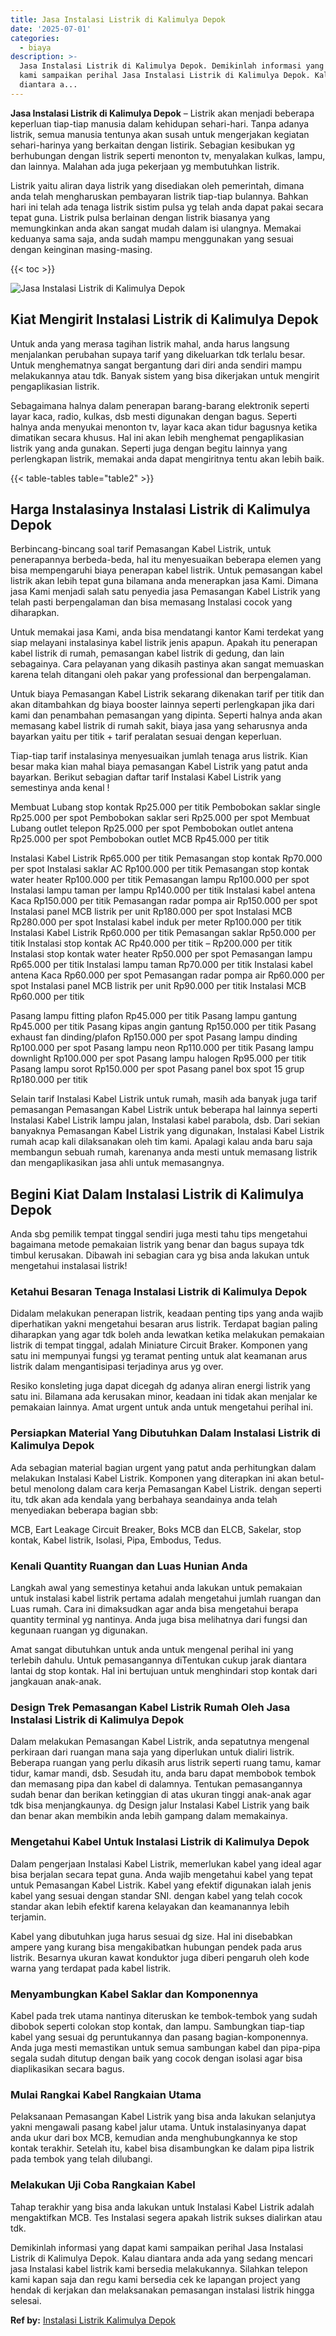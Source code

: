 ```yaml
---
title: Jasa Instalasi Listrik di Kalimulya Depok
date: '2025-07-01'
categories:
  - biaya
description: >-
  Jasa Instalasi Listrik di Kalimulya Depok. Demikinlah informasi yang dapat
  kami sampaikan perihal Jasa Instalasi Listrik di Kalimulya Depok. Kalau
  diantara a...
---
```


**Jasa Instalasi Listrik di Kalimulya Depok** – Listrik akan menjadi beberapa keperluan tiap-tiap manusia dalam kehidupan sehari-hari. Tanpa adanya listrik, semua manusia tentunya akan susah untuk mengerjakan kegiatan sehari-harinya yang berkaitan dengan listirik. Sebagian kesibukan yg berhubungan dengan listrik seperti menonton tv, menyalakan kulkas, lampu, dan lainnya. Malahan ada juga pekerjaan yg membutuhkan listrik.

Listrik yaitu aliran daya listrik yang disediakan oleh pemerintah, dimana anda telah mengharuskan pembayaran listrik tiap-tiap bulannya. Bahkan hari ini telah ada tenaga listrik sistim pulsa yg telah anda dapat pakai secara tepat guna. Listrik pulsa berlainan dengan listrik biasanya yang memungkinkan anda akan sangat mudah dalam isi ulangnya. Memakai keduanya sama saja, anda sudah mampu menggunakan yang sesuai dengan keinginan masing-masing.

{{< toc >}}

![Jasa Instalasi Listrik di Kalimulya Depok](/images/instalasi-listrik-murah08.png)

## Kiat Mengirit Instalasi Listrik di Kalimulya Depok

Untuk anda yang merasa tagihan listrik mahal, anda harus langsung menjalankan perubahan supaya tarif yang dikeluarkan tdk terlalu besar. Untuk menghematnya sangat bergantung dari diri anda sendiri mampu melakukannya atau tdk. Banyak sistem yang bisa dikerjakan untuk mengirit pengaplikasian listrik.

Sebagaimana halnya dalam penerapan barang-barang elektronik seperti layar kaca, radio, kulkas, dsb mesti digunakan dengan bagus. Seperti halnya anda menyukai menonton tv, layar kaca akan tidur bagusnya ketika dimatikan secara khusus. Hal ini akan lebih menghemat pengaplikasian listrik yang anda gunakan. Seperti juga dengan begitu lainnya yang perlengkapan listrik, memakai anda dapat mengiritnya tentu akan lebih baik.

{{< table-tables table="table2" >}}

## Harga Instalasinya Instalasi Listrik di Kalimulya Depok

Berbincang-bincang soal tarif Pemasangan Kabel Listrik, untuk penerapannya berbeda-beda, hal itu menyesuaikan beberapa elemen yang bisa mempengaruhi biaya penerapan kabel listrik. Untuk pemasangan kabel listrik akan lebih tepat guna bilamana anda menerapkan jasa Kami. Dimana jasa Kami menjadi salah satu penyedia jasa Pemasangan Kabel Listrik yang telah pasti berpengalaman dan bisa memasang Instalasi cocok yang diharapkan.

Untuk memakai jasa Kami, anda bisa mendatangi kantor Kami terdekat yang siap melayani instalasinya kabel listrik jenis apapun. Apakah itu penerapan kabel listrik di rumah, pemasangan kabel listrik di gedung, dan lain sebagainya. Cara pelayanan yang dikasih pastinya akan sangat memuaskan karena telah ditangani oleh pakar yang professional dan berpengalaman.

Untuk biaya Pemasangan Kabel Listrik sekarang dikenakan tarif per titik dan akan ditambahkan dg biaya booster lainnya seperti perlengkapan jika dari kami dan penambahan pemasangan yang dipinta. Seperti halnya anda akan memasang kabel listrik di rumah sakit, biaya jasa yang seharusnya anda bayarkan yaitu per titik + tarif peralatan sesuai dengan keperluan.

Tiap-tiap tarif instalasinya menyesuaikan jumlah tenaga arus listrik. Kian besar maka kian mahal biaya pemasangan Kabel Listrik yang patut anda bayarkan. Berikut sebagian daftar tarif Instalasi Kabel Listrik yang semestinya anda kenal !

Membuat Lubang stop kontak Rp25.000 per titik Pembobokan saklar single Rp25.000 per spot Pembobokan saklar seri Rp25.000 per spot Membuat Lubang outlet telepon Rp25.000 per spot Pembobokan outlet antena Rp25.000 per spot Pembobokan outlet MCB Rp45.000 per titik

Instalasi Kabel Listrik Rp65.000 per titik Pemasangan stop kontak Rp70.000 per spot Instalasi saklar AC Rp100.000 per titik Pemasangan stop kontak water heater Rp100.000 per titik Pemasangan lampu Rp100.000 per spot Instalasi lampu taman per lampu Rp140.000 per titik Instalasi kabel antena Kaca Rp150.000 per titik Pemasangan radar pompa air Rp150.000 per spot Instalasi panel MCB listrik per unit Rp180.000 per spot Instalasi MCB Rp280.000 per spot Instalasi kabel induk per meter Rp100.000 per titik Instalasi Kabel Listrik Rp60.000 per titik Pemasangan saklar Rp50.000 per titik Instalasi stop kontak AC Rp40.000 per titik – Rp200.000 per titik Instalasi stop kontak water heater Rp50.000 per spot Pemasangan lampu Rp65.000 per titik Instalasi lampu taman Rp70.000 per titik Instalasi kabel antena Kaca Rp60.000 per spot Pemasangan radar pompa air Rp60.000 per spot Instalasi panel MCB listrik per unit Rp90.000 per titik Instalasi MCB Rp60.000 per titik

Pasang lampu fitting plafon Rp45.000 per titik Pasang lampu gantung Rp45.000 per titik Pasang kipas angin gantung Rp150.000 per titik Pasang exhaust fan dinding/plafon Rp150.000 per spot Pasang lampu dinding Rp100.000 per spot Pasang lampu neon Rp110.000 per titik Pasang lampu downlight Rp100.000 per spot Pasang lampu halogen Rp95.000 per titik Pasang lampu sorot Rp150.000 per spot Pasang panel box spot 15 grup Rp180.000 per titik

Selain tarif Instalasi Kabel Listrik untuk rumah, masih ada banyak juga tarif pemasangan Pemasangan Kabel Listrik untuk beberapa hal lainnya seperti Instalasi Kabel Listrik lampu jalan, Instalasi kabel parabola, dsb. Dari sekian banyaknya Pemasangan Kabel Listrik yang digunakan, Instalasi Kabel Listrik rumah acap kali dilaksanakan oleh tim kami. Apalagi kalau anda baru saja membangun sebuah rumah, karenanya anda mesti untuk memasang listrik dan mengaplikasikan jasa ahli untuk memasangnya.

## Begini Kiat Dalam Instalasi Listrik di Kalimulya Depok


Anda sbg pemilik tempat tinggal sendiri juga mesti tahu tips mengetahui bagaimana metode pemakaian listrik yang benar dan bagus supaya tdk timbul kerusakan. Dibawah ini sebagian cara yg bisa anda lakukan untuk mengetahui instalasai listrik!

### Ketahui Besaran Tenaga Instalasi Listrik di Kalimulya Depok

Didalam melakukan penerapan listrik, keadaan penting tips yang anda wajib diperhatikan yakni mengetahui besaran arus listrik. Terdapat bagian paling diharapkan yang agar tdk boleh anda lewatkan ketika melakukan pemakaian listrik di tempat tinggal, adalah Miniature Circuit Braker. Komponen yang satu ini mempunyai fungsi yg teramat penting untuk alat keamanan arus listrik dalam mengantisipasi terjadinya arus yg over.

Resiko konsleting juga dapat dicegah dg adanya aliran energi listrik yang satu ini. Bilamana ada kerusakan minor, keadaan ini tidak akan menjalar ke pemakaian lainnya. Amat urgent untuk anda untuk mengetahui perihal ini.

### Persiapkan Material Yang Dibutuhkan Dalam Instalasi Listrik di Kalimulya Depok

Ada sebagian material bagian urgent yang patut anda perhitungkan dalam melakukan Instalasi Kabel Listrik. Komponen yang diterapkan ini akan betul-betul menolong dalam cara kerja Pemasangan Kabel Listrik. dengan seperti itu, tdk akan ada kendala yang berbahaya seandainya anda telah menyediakan beberapa bagian sbb:

MCB, Eart Leakage Circuit Breaker, Boks MCB dan ELCB, Sakelar, stop kontak, Kabel listrik, Isolasi, Pipa, Embodus, Tedus.

### Kenali Quantity Ruangan dan Luas Hunian Anda

Langkah awal yang semestinya ketahui anda lakukan untuk pemakaian untuk instalasi kabel listrik pertama adalah mengetahui jumlah ruangan dan Luas rumah. Cara ini dimaksudkan agar anda bisa mengetahui berapa quantity terminal yg nantinya. Anda juga bisa melihatnya dari fungsi dan kegunaan ruangan yg digunakan.

Amat sangat dibutuhkan untuk anda untuk mengenal perihal ini yang terlebih dahulu. Untuk pemasangannya diTentukan cukup jarak diantara lantai dg stop kontak. Hal ini bertujuan untuk menghindari stop kontak dari jangkauan anak-anak.

### Design Trek Pemasangan Kabel Listrik Rumah Oleh Jasa Instalasi Listrik di Kalimulya Depok

Dalam melakukan Pemasangan Kabel Listrik, anda sepatutnya mengenal perkiraan dari ruangan mana saja yang diperlukan untuk dialiri listrik. Beberapa ruangan yang perlu dikasih arus listrik seperti ruang tamu, kamar tidur, kamar mandi, dsb. Sesudah itu, anda baru dapat membobok tembok dan memasang pipa dan kabel di dalamnya. Tentukan pemasangannya sudah benar dan berikan ketinggian di atas ukuran tinggi anak-anak agar tdk bisa menjangkaunya. dg Design jalur Instalasi Kabel Listrik yang baik dan benar akan membikin anda lebih gampang dalam memakainya.

### Mengetahui Kabel Untuk Instalasi Listrik di Kalimulya Depok

Dalam pengerjaan Instalasi Kabel Listrik, memerlukan kabel yang ideal agar bisa berjalan secara tepat guna. Anda wajib mengetahui kabel yang tepat untuk Pemasangan Kabel Listrik. Kabel yang efektif digunakan ialah jenis kabel yang sesuai dengan standar SNI. dengan kabel yang telah cocok standar akan lebih efektif karena kelayakan dan keamanannya lebih terjamin.

Kabel yang dibutuhkan juga harus sesuai dg size. Hal ini disebabkan ampere yang kurang bisa mengakibatkan hubungan pendek pada arus listrik. Besarnya ukuran kawat konduktor juga diberi pengaruh oleh kode warna yang terdapat pada kabel listrik.

### Menyambungkan Kabel Saklar dan Komponennya

Kabel pada trek utama nantinya diteruskan ke tembok-tembok yang sudah dibobok seperti colokan stop kontak, dan lampu. Sambungkan tiap-tiap kabel yang sesuai dg peruntukannya dan pasang bagian-komponennya. Anda juga mesti memastikan untuk semua sambungan kabel dan pipa-pipa segala sudah ditutup dengan baik yang cocok dengan isolasi agar bisa diaplikasikan secara bagus.

### Mulai Rangkai Kabel Rangkaian Utama

Pelaksanaan Pemasangan Kabel Listrik yang bisa anda lakukan selanjutya yakni mengawali pasang kabel jalur utama. Untuk instalasinyanya dapat anda ukur dari box MCB, kemudian anda menghubungkannya ke stop kontak terakhir. Setelah itu, kabel bisa disambungkan ke dalam pipa listrik pada tembok yang telah dilubangi.

### Melakukan Uji Coba Rangkaian Kabel

Tahap terakhir yang bisa anda lakukan untuk Instalasi Kabel Listrik adalah mengaktifkan MCB. Tes Instalasi segera apakah listrik sukses dialirkan atau tdk.

Demikinlah informasi yang dapat kami sampaikan perihal Jasa Instalasi Listrik di Kalimulya Depok. Kalau diantara anda ada yang sedang mencari jasa Instalasi kabel listrik kami bersedia melakukannya. Silahkan telepon kami kapan saja dan regu kami bersedia cek ke lapangan project yang hendak di kerjakan dan melaksanakan pemasangan instalasi listrik hingga selesai.

**Ref by:** [Instalasi Listrik Kalimulya Depok](https://id.wikipedia.org/wiki/Instalasi)
